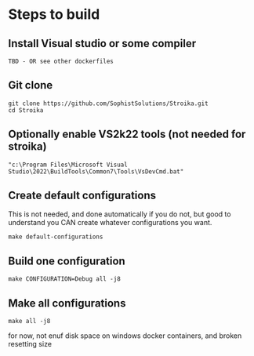 ﻿# Steps to build

## Install Visual studio or some compiler

~~~
TBD - OR see other dockerfiles
~~~

## Git clone

~~~
git clone https://github.com/SophistSolutions/Stroika.git
cd Stroika
~~~

## Optionally enable VS2k22 tools (not needed for stroika)

~~~
"c:\Program Files\Microsoft Visual Studio\2022\BuildTools\Common7\Tools\VsDevCmd.bat"
~~~

## Create default configurations

This is not needed, and done automatically if you do not, but good to understand you CAN create whatever configurations you want.
~~~
make default-configurations
~~~

## Build one configuration

~~~
make CONFIGURATION=Debug all -j8
~~~

## Make all configurations

~~~
make all -j8
~~~

for now, not enuf disk space on windows docker containers, and broken resetting size

